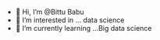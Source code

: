 - 👋 Hi, I’m @Bittu Babu
- 👀 I’m interested in ... data science
- 🌱 I’m currently learning ...Big data science

<!---
Scooby20222/Scooby20222 is a ✨ special ✨ repository because its `README.md` (this file) appears on your GitHub profile.
You can click the Preview link to take a look at your changes.
--->
